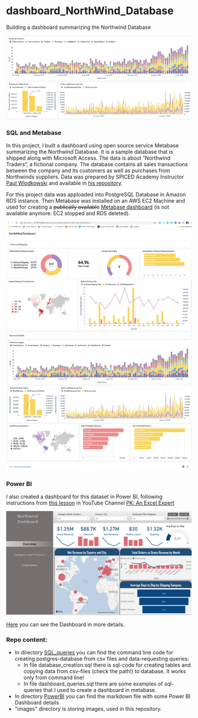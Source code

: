 # dashboard_NorthWind_Database
Building a dashboard summarizing the Northwind Database

![Dashboard](https://github.com/asyaparfenova/dashboard_NorthWind_Database/blob/main/images/dashboard_prtscr.png?raw=true "Metabase Dashboard / PrintScreen")

### SQL and Metabase

In this project, I built a dashboard using open source service Metabase summarizing the Northwind Database. It is a sample database that is shipped along with Microsoft Access. The data is about “Northwind Traders”, a fictional company. The database contains all sales transactions between the company and its customers as well as purchases from Northwinds suppliers.
Data  was prepared by SPICED Academy Instructor [Paul Wlodkowski](https://github.com/pawlodkowski) and available in [his repository](https://github.com/pawlodkowski/northwind_data_clean). 

For this project data was apploaded into PostgreSQL Database in Amazon RDS instance. Then Metabase was installed on an AWS EC2 Machine and used for creating a ~~publically available~~ [Metabase dashboard](http://52.59.170.229/public/dashboard/c8bd210d-3b70-4d7f-916d-ffe902ebd4c6) (is not available anymore: EC2 stopped and RDS deleted).

![Metabase preview](https://github.com/asyaparfenova/dashboard_NorthWind_Database/blob/main/images/dashboard_full.png?raw=true "Metabase Preview")

### Power BI

I also created a dashboard for this dataset in Power BI, following instructions from [this lesson](https://www.youtube.com/watch?v=czON7fhEuYI&t=1599s) in YouTube Channel [PK: An Excel Expert](https://www.youtube.com/c/PKAnExcelExpert/about)

![PowerBI](https://github.com/asyaparfenova/dashboard_NorthWind_Database/blob/main/images/PowerBI1.png?raw=true "PowerBI Dashboard / Printscreen")

[Here](https://github.com/asyaparfenova/dashboard_NorthWind_Database/tree/main/PowerBI) you can see the Dashboard in more details.

### Repo content:
- In directory [SQL_queries](https://github.com/asyaparfenova/dashboard_NorthWind_Database/tree/main/SQL_queries) you can find the command line code for creating postgres-database from csv files and data-requesting queries:
  - In file database_creation.sql there is sql-code for creating tables and copying data from csv-files (check the path!) to database. It works only from command line!
  - In file dashboard_queries.sql there are some examples of sql-queries that I used to create a dashboard in metabase.
- In directory [PowerBI](https://github.com/asyaparfenova/dashboard_NorthWind_Database/tree/main/PowerBI) you can find the markdown file with some Power BI Dashboard details
- "images" directory is storing images, used in this repository.
